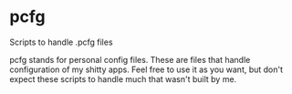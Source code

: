 # pcfg
Scripts to handle .pcfg files

pcfg stands for personal config files. These are files that handle configuration of my shitty apps.
Feel free to use it as you want, but don't expect these scripts to handle much that wasn't built by me.
